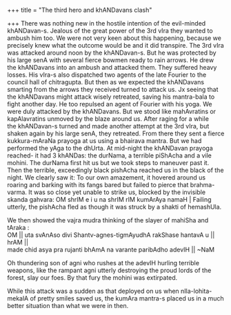 +++
title = "The third hero and khANDavans clash"

+++
There was nothing new in the hostile intention of the evil-minded
khANDavan-s. Jealous of the great power of the 3rd vIra they wanted to
ambush him too. We were not very keen about this happening, because we
precisely knew what the outcome would be and it did transpire. The 3rd
vIra was attacked around noon by the khANDavan-s. But he was protected
by his large senA with several fierce bowmen ready to rain arrows. He
drew the khANDavans into an ambush and attacked them. They suffered
heavy losses. His vIra-s also dispatched two agents of the late Fourier
to the council hall of chitragupta. But then as we expected the
khANDavans smarting from the arrows they received turned to attack us.
Jx seeing that the khANDavans might attack wisely retreated, saving his
mantra-bala to fight another day. He too repulsed an agent of Fourier
with his yoga. We were duly attacked by the khANDavans. But we stood
like mahAvratins or kapAlavratins unmoved by the blaze around us. After
raging for a while  
the khANDavan-s turned and made another attempt at the 3rd vIra, but
shaken again by his large senA, they retreated. From there they sent a
fierce kukkura-mAraNa prayoga at us using a bhairava mantra. But we had
performed the yAga to the dhUrta. At mid-night the khANDavan prayoga
reached- it had 3 khANDas: the durNama, a terrible piShAcha and a vile
mohini. The durNama first hit us but we took steps to maneuver past it.
Then the terrible, exceedingly black pishAcha reached us in the black of
the night. We clearly saw it: To our own amazement, it hovered around us
roaring and barking with its fangs bared but failed to pierce that
brahma-varma. It was so close yet unable to strike us, blocked by the
invisible skanda gahvara: OM shrIM e i u na shrIM rIM kumArAya namaH |
Failing utterly, the pishAcha fled as though it was struck by a shakti
of hemashUla.

We then showed the vajra mudra thinking of the slayer of mahiSha and
tAraka :  
OM || uta svAnAso divi Shantv-agnes-tigmAyudhA rakShase hantavA u ||
hrAM ||  
made chid asya pra rujanti bhAmA na varante paribAdho adevIH || \~NaM

Oh thundering son of agni who rushes at the adevIH hurling terrible
weapons, like the rampant agni utterly destroying the proud lords of the
forest, slay our foes. By that fury the mohini was extirpated.

While this attack was a sudden as that deployed on us when
nIla-lohita-mekalA of pretty smiles saved us, the kumAra mantra-s placed
us in a much better situation than what we were in then.
